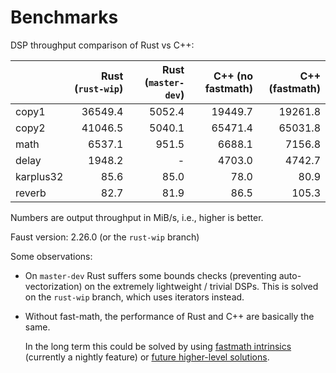 # Benchmarks

DSP throughput comparison of Rust vs C++:

|           |   Rust (`rust-wip`) |   Rust (`master-dev`) |   C++ (no fastmath) |   C++ (fastmath) |
|:----------|--------------------:|----------------------:|--------------------:|-----------------:|
| copy1     |             36549.4 |                5052.4 |             19449.7 |          19261.8 |
| copy2     |             41046.5 |                5040.1 |             65471.4 |          65031.8 |
| math      |              6537.1 |                 951.5 |              6688.1 |           7156.8 |
| delay     |              1948.2 |                     - |              4703.0 |           4742.7 |
| karplus32 |                85.6 |                  85.0 |                78.0 |             80.9 |
| reverb    |                82.7 |                  81.9 |                86.5 |            105.3 |

Numbers are output throughput in MiB/s, i.e., higher is better.

Faust version: 2.26.0 (or the `rust-wip` branch)

Some observations:

- On `master-dev` Rust suffers some bounds checks (preventing auto-vectorization) on the extremely
  lightweight / trivial DSPs.
  This is solved on the `rust-wip` branch, which uses iterators instead.

- Without fast-math, the performance of Rust and C++ are basically the same.

  In the long term this could be solved by using [fastmath intrinsics](https://doc.rust-lang.org/core/intrinsics/fn.fadd_fast.html)
  (currently a nightly feature) or [future higher-level solutions](https://github.com/rust-lang/rust/issues/21690).
